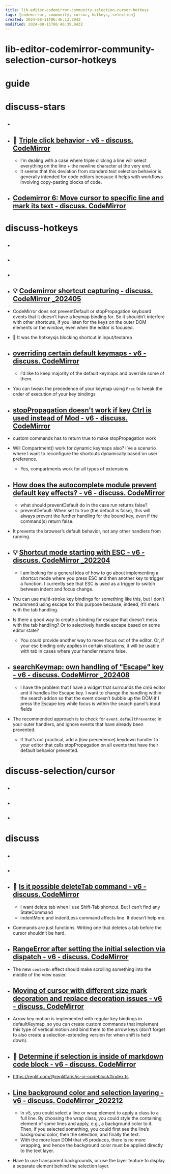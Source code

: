```yaml
---
title: lib-editor-codemirror-community-selection-cursor-hotkeys
tags: [codemirror, community, cursor, hotkeys, selection]
created: 2024-08-11T06:46:13.704Z
modified: 2024-08-11T06:46:39.843Z
---
```


# lib-editor-codemirror-community-selection-cursor-hotkeys

# guide

# discuss-stars
- ## 

- ## 🌰 [Triple click behavior - v6 - discuss. CodeMirror](https://discuss.codemirror.net/t/triple-click-behavior/4051)
  - I’m dealing with a case where triple clicking a line will select everything on the line + the newline character at the very end.
  - It seems that this deviation from standard text selection behavior is generally intended for code editors because it helps with workflows involving copy-pasting blocks of code.

- ## [Codemirror 6: Move cursor to specific line and mark its text - discuss. CodeMirror](https://discuss.codemirror.net/t/codemirror-6-move-cursor-to-specific-line-and-mark-its-text/4388)

# discuss-hotkeys
- ## 

- ## 

- ## 

- ## 💡 [Codemirror shortcut capturing - discuss. CodeMirror _202405](https://discuss.codemirror.net/t/codemirror-shortcut-capturing/8236)
- CodeMirror does not preventDefault or stopPropagation keyboard events that it doesn’t have a keymap binding for. So it shouldn’t interfere with other shortcuts, if you listen for the keys on the outer DOM elements or the window, even when the editor is focused.

- 🧐 It was the hotkeysjs blocking shortcut in input/textarea

- ## [overriding certain default keymaps - v6 - discuss. CodeMirror](https://discuss.codemirror.net/t/overriding-certain-default-keymaps/6181)
  - I’d like to keep majority of the default keymaps and override some of them. 
- You can tweak the precedence of your keymap using `Prec` to tweak the order of execution of your key bindings

- ## [stopPropagation doesn't work if key Ctrl is used instead of Mod - v6 - discuss. CodeMirror](https://discuss.codemirror.net/t/stoppropagation-doesnt-work-if-key-ctrl-is-used-instead-of-mod/7990)
- custom commands has to return true to make stopPropagation work
- Will Compartment() work for dynamic keymaps also? I’ve a scenario where I want to reconfigure the shortcuts dynamically based on user preference.
  - Yes, compartments work for all types of extensions.

- ## [How does the autocomplete module prevent default key effects? - v6 - discuss. CodeMirror](https://discuss.codemirror.net/t/how-does-the-autocomplete-module-prevent-default-key-effects/5439)
  - what should preventDefault do in the case run returns false?
  - preventDefault⁠: When set to true (the default is false), this will always prevent the further handling for the bound key, even if the command(s) return false.
- It prevents the browser’s default behavior, not any other handlers from running.

- ## 💡 [Shortcut mode starting with ESC - v6 - discuss. CodeMirror _202204](https://discuss.codemirror.net/t/shortcut-mode-starting-with-esc/4246)
  - I am looking for a general idea of how to go about implementing a shortcut mode where you press ESC and then another key to trigger a function. I currently see that ESC is used as a trigger to switch between indent and focus change.
- You can use multi-stroke key bindings for something like this, but I don’t recommend using escape for this purpose because, indeed, it’ll mess with the tab handling.

- Is there a good way to create a binding for escape that doesn’t mess with the tab handling? Or to selectively handle escape based on some editor state?
  - You could provide another way to move focus out of the editor. Or, if your esc binding only applies in certain situations, it will be usable with tab in cases where your handler returns false.

- ## [searchKeymap: own handling of "Escape" key - v6 - discuss. CodeMirror _202408](https://discuss.codemirror.net/t/searchkeymap-own-handling-of-escape-key/8538)
  - I have the problem that I have a widget that surrounds the cm6 editor and it handles the Escape key. I want to change the handling within the search addon so that the event doesn’t bubble up the DOM if I press the Escape key while focus is within the search panel’s input fields
- The recommended approach is to check for `event.defaultPrevented` in your outer handlers, and ignore events that have already been prevented. 
  - If that’s not practical, add a (low precedence) keydown handler to your editor that calls stopPropagation on all events that have their default behavior prevented.

# discuss-selection/cursor
- ## 

- ## 

- ## 
# discuss
- ## 

- ## 

- ## 🌰 [Is it possible deleteTab command - v6 - discuss. CodeMirror](https://discuss.codemirror.net/t/is-it-possible-deletetab-command/4453)
  - I want delete tab when I use Shift-Tab shortcut. But I can’t find any StateCommand
  - indentMore and indentLess command affects line. It doesn’t help me.

- Commands are just functions. Writing one that deletes a tab before the cursor shouldn’t be hard.

- ## [RangeError after setting the initial selection via dispatch - v6 - discuss. CodeMirror](https://discuss.codemirror.net/t/rangeerror-after-setting-the-initial-selection-via-dispatch/3688)
- The new `centerOn` effect should make scrolling something into the middle of the view easier.

- ## [Moving of cursor with different size mark decoration and replace decoration issues - v6 - discuss. CodeMirror](https://discuss.codemirror.net/t/moving-of-cursor-with-different-size-mark-decoration-and-replace-decoration-issues/4198)
- Arrow key motion is implemented with regular key bindings in defaultKeymap, so you can create custom commands that implement this type of vertical motion and bind them to the arrow keys (don’t forget to also create a selection-extending version for when shift is held down).

- ## 🌰 [Determine if selection is inside of markdown code block - v6 - discuss. CodeMirror](https://discuss.codemirror.net/t/determine-if-selection-is-inside-of-markdown-code-block/4272)
- https://replit.com/@replitfaris/is-in-codeblock#index.ts

- ## [Line background color and selection layering - v6 - discuss. CodeMirror _202212](https://discuss.codemirror.net/t/line-background-color-and-selection-layering/5413)
  - In v5, you could select a line or wrap element to apply a class to a full line. By choosing the wrap class, you could style the containing element of some lines and apply, e.g., a background color to it. Then, if you selected something, you could first see the line’s background color, then the selection, and finally the text.
  - With the more lean DOM that v6 produces, there is no more wrapping, and hence the background color must be applied directly to the text layer.

- Have to use transparent backgrounds, or use the layer feature to display a separate element behind the selection layer.
